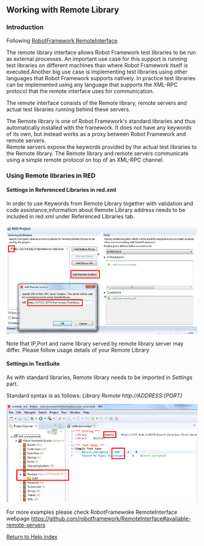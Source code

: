 ## Working with Remote Library

### Introduction

Following [RobotFramework
RemoteInterface](https://github.com/robotframework/RemoteInterface)

The remote library interface allows Robot Framework test libraries to be run
as external processes. An important use case for this support is running test
libraries on different machines than where Robot Framework itself is
executed.Another big use case is implementing test libraries using other
languages that Robot Framework supports natively. In practice test libraries
can be implemented using any language that supports the XML-RPC protocol that
the remote interface uses for communication.

The remote interface consists of the Remote library, remote servers and actual
test libraries running behind these servers.

The Remote library is one of Robot Framework's standard libraries and thus
automatically installed with the framework. It does not have any keywords of
its own, but instead works as a proxy between Robot Framework and remote
servers.  
Remote servers expose the keywords provided by the actual test libraries to
the Remote library. The Remote library and remote servers communicate using a
simple remote protocol on top of an XML-RPC channel.

### Using Remote libraries in RED

#### Settings in Referenced Libraries in red.xml

In order to use Keywords from Remote Library together with validation and code
assistance,information about Remote Library address needs to be included in
red.xml under Referenced Libraries tab.

  
  
![](remote_library/remote_library_settings.png)  
  

Note that IP,Port and name library served by remote library server may differ.
Please follow usage details of your Remote Library

#### Settings in TestSuite

As with standard libraries, Remote library needs to be imported in _Settings_
part.

Standard syntax is as follows: _Library Remote http://${ADDRESS}:${PORT}_

  
  
![](remote_library/remote_library_testcase.png)  
  

For more examples please check RobotFramewoke RemoteInterface webpage
<https://github.com/robotframework/RemoteInterface#available-remote-servers>

[Return to Help index](http://nokia.github.io/RED/help/)
